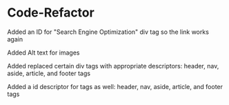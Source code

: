 # Code-Refactor

Added an ID for "Search Engine Optimization" div tag so the link works again

Added Alt text for images

Added replaced certain div tags with appropriate descriptors: header, nav, aside, article, and footer tags

Added a id descriptor for tags as well: header, nav, aside, article, and footer tags